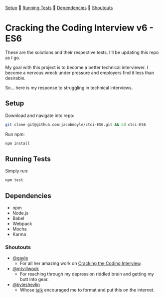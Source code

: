[Setup](#setup) :clap: [Running Tests](#running-tests) :clap: [Dependencies](#dependencies) :clap: [Shoutouts](#shoutouts)

# Cracking the Coding Interview v6 - ES6

These are the solutions and their respective tests. I'll be updating this repo as I go.

My goal with this project is to become a better technical interviewer. I become a nervous wreck under pressure and employers find it less than desirable.

So... here is my response to struggling in technical interviews.

## Setup

Download and navigate into repo:
```bash
git clone git@github.com:jacobmoyle/ctci-ES6.git && cd ctci-ES6
```

Run npm:
```bash
npm install
```

## Running Tests

Simply run:
```bash
npm test
```

## Dependencies

- npm
- Node.js
- Babel
- Webpack
- Mocha
- Karma

### Shoutouts

- [@gayle](https://twitter.com/gayle?lang=en)
  - For all her amazing work on [Cracking the Coding Interview](https://www.amazon.com/Cracking-Coding-Interview-Programming-Questions/dp/0984782850/ref=pd_lpo_sbs_14_t_0?_encoding=UTF8&psc=1&refRID=0Y60VYGGXQA2PJ0NPRF3).
- [@mtvillwock](https://twitter.com/Mtvillwock?lang=en)
  - For reaching through my depression riddled brain and getting my butt into gear.
- [@kyleshevlin](https://twitter.com/kyleshevlin)
  - Whose [talk](http://slides.com/kyleshevlin/improving-at-js-interviews#/) encouraged me to format and put this on the internet.

